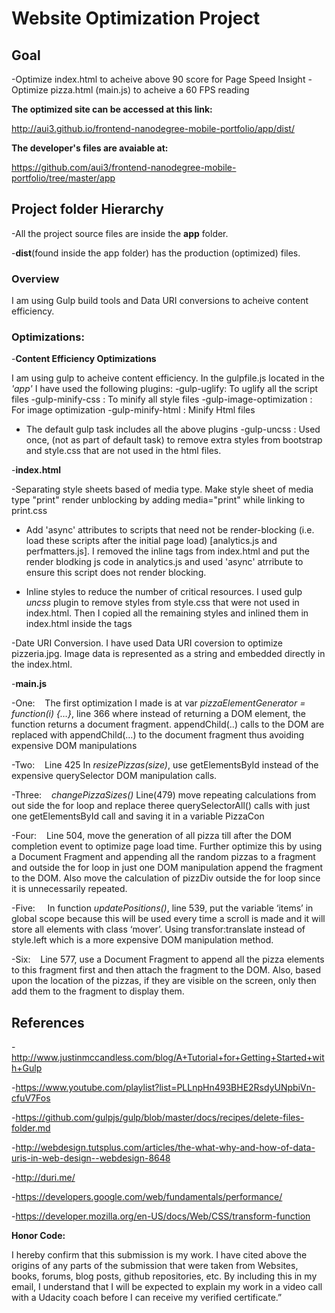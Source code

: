 <h1>Website Optimization Project</h1>

<h2>Goal</h2>
-Optimize index.html to acheive above 90 score for Page Speed Insight
-Optimize pizza.html (main.js) to acheive a 60 FPS reading

<b>The optimized site can be accessed at this link:</b> 

http://aui3.github.io/frontend-nanodegree-mobile-portfolio/app/dist/

<b>The developer's files are avaiable at:</b>

https://github.com/aui3/frontend-nanodegree-mobile-portfolio/tree/master/app

<h2>Project folder Hierarchy</h2>

-All the project source files are inside the <b>app</b> folder. 

-<b>dist</b>(found inside the app folder) has the production (optimized) files.

<h3>Overview</h3>

I am using Gulp build tools and Data URI conversions to acheive content efficiency.

<h3>Optimizations:</h3>

-<b>Content Efficiency Optimizations</b>

I am using gulp to acheive content efficiency. In the gulpfile.js located in the <em>'app'</em> I have used the following plugins:
 -gulp-uglify: To uglify all the script files
 -gulp-minify-css : To minify all style files
 -gulp-image-optimization : For image optimization
 -gulp-minify-html : Minify Html files
 - The default gulp task includes all the above plugins
 -gulp-uncss : Used once, (not as part of default task) to remove extra styles from bootstrap and style.css that are not used in the html files. 

-<b>index.html</b>

-Separating style sheets based of media type. Make style sheet of media type "print" render unblocking by adding media="print" while linking to print.css

- Add 'async' attributes to scripts that need not be render-blocking (i.e. load these scripts after the initial page load) [analytics.js and perfmatters.js]. I removed the inline <script></script> tags from index.html and put the render blodking js code in analytics.js and used 'async' atrribute to ensure this script does not render blocking.

- Inline styles to reduce the number of critical resources. I used gulp <em>uncss</em> plugin to remove styles from style.css that were not used in index.html. Then I copied all the remaining styles and inlined them in index.html inside the <style></style> tags

-Date URI Conversion. I have used Data URI coversion to optimize pizzeria.jpg. Image data is represented as a string and embedded directly in the index.html.

-<b>main.js</b>

 -One:  &nbsp;&nbsp;&nbsp;The first optimization I made is at var <em>pizzaElementGenerator = function(i) {…}</em>, line 366 where instead of returning a DOM   element, the function returns a document fragment. appendChild(..) calls to the DOM are replaced with appendChild(…) to the document fragment thus avoiding expensive DOM manipulations

 -Two:  &nbsp;&nbsp;&nbsp;Line 425 In <em>resizePizzas(size)</em>, use getElementsById instead of the expensive querySelector DOM manipulation calls.

 -Three:  &nbsp;&nbsp;&nbsp;<em>changePizzaSizes()</em> Line(479) move repeating calculations from out side the for loop and replace theree querySelectorAll() calls with just one getElementsById call and saving it in a variable PizzaCon

 -Four: &nbsp;&nbsp;&nbsp;Line 504, move the generation of all pizza till after the DOM completion event to optimize page load time. Further optimize this by using a Document Fragment and appending all the random pizzas to a fragment and outside the for loop in just one DOM manipulation append the fragment to the DOM. Also move the calculation of pizzDiv outside the for loop since it is unnecessarily repeated.

 -Five: &nbsp;&nbsp;&nbsp; In function <em>updatePositions()</em>, line 539, put the variable ‘items’ in global scope because this will be used every time a scroll is made and it will store all elements with class ‘mover’. Using transfor:translate instead of style.left which is a more expensive DOM manipulation method.

 -Six: &nbsp;&nbsp;&nbsp;Line 577, use a Document Fragment to append all the pizza elements to this fragment first and then attach the fragment to the DOM. Also, based upon the location of the pizzas, if they are visible on the screen, only then add them to the fragment to display them.
 
 
 <h2>References </h2>
 
 -http://www.justinmccandless.com/blog/A+Tutorial+for+Getting+Started+with+Gulp
 
 -https://www.youtube.com/playlist?list=PLLnpHn493BHE2RsdyUNpbiVn-cfuV7Fos

 -https://github.com/gulpjs/gulp/blob/master/docs/recipes/delete-files-folder.md

 -http://webdesign.tutsplus.com/articles/the-what-why-and-how-of-data-uris-in-web-design--webdesign-8648

 -http://duri.me/
 
 -https://developers.google.com/web/fundamentals/performance/
 
-https://developer.mozilla.org/en-US/docs/Web/CSS/transform-function


<b> Honor Code:</b>
 
 I hereby confirm that this submission is my work. I have cited above the origins of any parts of the submission that were taken from Websites, books, forums, blog posts, github repositories, etc. By including this in my email, I understand that I will be expected to explain my work in a video call with a Udacity coach before I can receive my verified certificate.”


